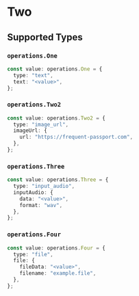 # Two


## Supported Types

### `operations.One`

```typescript
const value: operations.One = {
  type: "text",
  text: "<value>",
};
```

### `operations.Two2`

```typescript
const value: operations.Two2 = {
  type: "image_url",
  imageUrl: {
    url: "https://frequent-passport.com",
  },
};
```

### `operations.Three`

```typescript
const value: operations.Three = {
  type: "input_audio",
  inputAudio: {
    data: "<value>",
    format: "wav",
  },
};
```

### `operations.Four`

```typescript
const value: operations.Four = {
  type: "file",
  file: {
    fileData: "<value>",
    filename: "example.file",
  },
};
```

